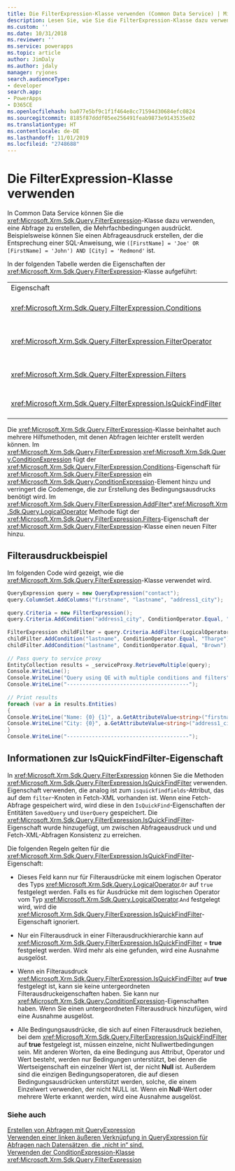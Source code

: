 ```yaml
---
title: Die FilterExpression-Klasse verwenden (Common Data Service) | Microsoft-Dokumentation
description: Lesen Sie, wie Sie die FilterExpression-Klasse dazu verwenden, eine Abfrage zu erstellen, die Mehrfachbedingungen ausdrückt
ms.custom: ''
ms.date: 10/31/2018
ms.reviewer: ''
ms.service: powerapps
ms.topic: article
author: JimDaly
ms.author: jdaly
manager: ryjones
search.audienceType:
- developer
search.app:
- PowerApps
- D365CE
ms.openlocfilehash: ba077e5bf9c1f1f464e8cc71594d30684efc0824
ms.sourcegitcommit: 8185f87dddf05ee256491feab9873e9143535e02
ms.translationtype: HT
ms.contentlocale: de-DE
ms.lasthandoff: 11/01/2019
ms.locfileid: "2748688"
---
```

# <a name="use-the-filterexpression-class"></a>Die FilterExpression-Klasse verwenden

In Common Data Service können Sie die <xref:Microsoft.Xrm.Sdk.Query.FilterExpression>-Klasse dazu verwenden, eine Abfrage zu erstellen, die Mehrfachbedingungen ausdrückt. Beispielsweise können Sie einen Abfrageausdruck erstellen, der die Entsprechung einer SQL-Anweisung, wie `([FirstName] = 'Joe' OR [FirstName] = 'John') AND [City] = 'Redmond'` ist.  
  
 In der folgenden Tabelle werden die Eigenschaften der <xref:Microsoft.Xrm.Sdk.Query.FilterExpression>-Klasse aufgeführt:  
  
|||  
|-|-|  
|Eigenschaft|Beschreibung|  
|<xref:Microsoft.Xrm.Sdk.Query.FilterExpression.Conditions>|Ruft Bedingungsausdrücke ab oder legt sie fest, die Attribute, Zustandsoperatoren und Attributwerte enthalten.|  
|<xref:Microsoft.Xrm.Sdk.Query.FilterExpression.FilterOperator>|Ruft logische `AND/OR`-Filteroperatoren ab oder legt sie fest. Dies wird mit der <xref:Microsoft.Xrm.Sdk.Query.LogicalOperator>-Enumeration festgelegt.|  
|<xref:Microsoft.Xrm.Sdk.Query.FilterExpression.Filters>|Ruft eine Hierarchie von Bedingung und logischen Filterausdrücken ab oder legt diese fest, die die Ergebnisse der Abfrage filtern.|  
|<xref:Microsoft.Xrm.Sdk.Query.FilterExpression.IsQuickFindFilter>|Ruft einen Wert ab oder legt diesen fest, der angibt, ob der Ausdruck Teil einer Schnellsuchabfrage ist.|  
  
 Die <xref:Microsoft.Xrm.Sdk.Query.FilterExpression>-Klasse beinhaltet auch mehrere Hilfsmethoden, mit denen Abfragen leichter erstellt werden können. Im <xref:Microsoft.Xrm.Sdk.Query.FilterExpression>.<xref:Microsoft.Xrm.Sdk.Query.ConditionExpression> fügt der <xref:Microsoft.Xrm.Sdk.Query.FilterExpression.Conditions>-Eigenschaft für <xref:Microsoft.Xrm.Sdk.Query.FilterExpression> ein <xref:Microsoft.Xrm.Sdk.Query.ConditionExpression>-Element hinzu und verringert die Codemenge, die zur Erstellung des Bedingungsausdrucks benötigt wird. Im <xref:Microsoft.Xrm.Sdk.Query.FilterExpression.AddFilter*>.<xref:Microsoft.Xrm.Sdk.Query.LogicalOperator> Methode fügt der <xref:Microsoft.Xrm.Sdk.Query.FilterExpression.Filters>-Eigenschaft der <xref:Microsoft.Xrm.Sdk.Query.FilterExpression>-Klasse einen neuen Filter hinzu.  
  
<a name="example"></a>   

## <a name="filter-expression-example"></a>Filterausdruckbeispiel  

 Im folgenden Code wird gezeigt, wie die <xref:Microsoft.Xrm.Sdk.Query.FilterExpression>-Klasse verwendet wird.  
  
```csharp  
QueryExpression query = new QueryExpression("contact");   
query.ColumnSet.AddColumns("firstname", "lastname", "address1_city");   
  
query.Criteria = new FilterExpression();   
query.Criteria.AddCondition("address1_city", ConditionOperator.Equal, "Redmond");   
  
FilterExpression childFilter = query.Criteria.AddFilter(LogicalOperator.Or);   
childFilter.AddCondition("lastname", ConditionOperator.Equal, "Tharpe");   
childFilter.AddCondition("lastname", ConditionOperator.Equal, "Brown");   
  
// Pass query to service proxy   
EntityCollection results = _serviceProxy.RetrieveMultiple(query);   
Console.WriteLine();   
Console.WriteLine("Query using QE with multiple conditions and filters");   
Console.WriteLine("---------------------------------------");   
  
// Print results   
foreach (var a in results.Entities)   
{   
Console.WriteLine("Name: {0} {1}", a.GetAttributeValue<string>("firstname"), a.GetAttributeValue<string>("lastname"));   
Console.WriteLine("City: {0}", a.GetAttributeValue<string>("address1_city"));   
}   
Console.WriteLine("---------------------------------------");  
```  
  
<a name="quickfindfilter"></a> 
  
## <a name="about-the-isquickfindfilter-property"></a>Informationen zur IsQuickFindFilter-Eigenschaft  

 In <xref:Microsoft.Xrm.Sdk.Query.FilterExpression> können Sie die Methoden <xref:Microsoft.Xrm.Sdk.Query.FilterExpression.IsQuickFindFilter> verwenden. Eigenschaft verwenden, die analog ist zum `isquickfindfields`-Attribut, das auf dem `filter`-Knoten in Fetch-XML vorhanden ist. Wenn eine Fetch-Abfrage gespeichert wird, wird diese in den `IsQuickFind`-Eigenschaften der Entitäten `SavedQuery` und `UserQuery` gespeichert. Die <xref:Microsoft.Xrm.Sdk.Query.FilterExpression.IsQuickFindFilter>-Eigenschaft wurde hinzugefügt, um zwischen Abfrageausdruck und und Fetch-XML-Abfragen Konsistenz zu erreichen.  
  
 Die folgenden Regeln gelten für die <xref:Microsoft.Xrm.Sdk.Query.FilterExpression.IsQuickFindFilter>-Eigenschaft:  
  
-   Dieses Feld kann nur für Filterausdrücke mit einem logischen Operator des Typs <xref:Microsoft.Xrm.Sdk.Query.LogicalOperator>.`Or` auf `true` festgelegt werden. Falls es für Ausdrücke mit dem logischen Operator vom Typ <xref:Microsoft.Xrm.Sdk.Query.LogicalOperator>.`And` festgelegt wird, wird die <xref:Microsoft.Xrm.Sdk.Query.FilterExpression.IsQuickFindFilter>-Eigenschaft ignoriert.  
  
-   Nur ein Filterausdruck in einer Filterausdruckhierarchie kann auf <xref:Microsoft.Xrm.Sdk.Query.FilterExpression.IsQuickFindFilter> = **true** festgelegt werden. Wird mehr als eine gefunden, wird eine Ausnahme ausgelöst.  
  
-   Wenn ein Filterausdruck <xref:Microsoft.Xrm.Sdk.Query.FilterExpression.IsQuickFindFilter> auf **true** festgelegt ist, kann sie keine untergeordneten Filterausdruckeigenschaften haben. Sie kann nur <xref:Microsoft.Xrm.Sdk.Query.ConditionExpression>-Eigenschaften haben. Wenn Sie einen untergeordneten Filterausdruck hinzufügen, wird eine Ausnahme ausgelöst.  
  
-   Alle Bedingungsausdrücke, die sich auf einen Filterausdruck beziehen, bei dem <xref:Microsoft.Xrm.Sdk.Query.FilterExpression.IsQuickFindFilter> auf **true** festgelegt ist, müssen einzelne, nicht Nullwertbedingungen sein. Mit anderen Worten, da eine Bedingung aus Attribut, Operator und Wert besteht, werden nur Bedingungen unterstützt, bei denen die Wertseigenschaft ein einzelner Wert ist, der nicht **Null** ist. Außerdem sind die einzigen Bedingungsoperatoren, die auf diesen Bedingungsausdrücken unterstützt werden, solche, die einem Einzelwert verwenden, der nicht NULL ist. Wenn ein **Null**-Wert oder mehrere Werte erkannt werden, wird eine Ausnahme ausgelöst.  
  
### <a name="see-also"></a>Siehe auch  

 [Erstellen von Abfragen mit QueryExpression](build-queries-with-queryexpression.md)   
 [Verwenden einer linken äußeren Verknüpfung in QueryExpression für Abfragen nach Datensätzen, die „nicht in“ sind.](use-left-outer-join-queryexpression-query-records-not-in.md)   
 [Verwenden der ConditionExpression-Klasse](use-conditionexpression-class.md)   
 <xref:Microsoft.Xrm.Sdk.Query.FilterExpression>